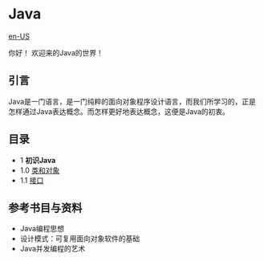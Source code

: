 # Java

[en-US](index.md)

你好！ 欢迎来的Java的世界！

## 引言

Java是一门语言，是一门纯粹的面向对象程序设计语言，而我们所学习的，正是怎样通过Java表达概念。而怎样更好地表达概念，这便是Java的初衷。

## 目录

 - 1 **初识Java**
 - 1.0 [类和对象](classes-and-objects-zh-CN.md)
 - 1.1 [接口](interfaces-zh-CN.md)

## 参考书目与资料

 - Java编程思想
 - 设计模式：可复用面向对象软件的基础
 - Java并发编程的艺术